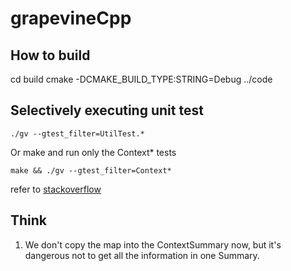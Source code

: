 grapevineCpp
============

## How to build
cd build
cmake -DCMAKE_BUILD_TYPE:STRING=Debug ../code

## Selectively executing unit test
    ./gv --gtest_filter=UtilTest.*

Or make and run only the Context* tests

    make && ./gv --gtest_filter=Context*

refer to [stackoverflow]

## Think
1. We don't copy the map into the ContextSummary now, but it's dangerous not to get all the information in one Summary. 

[stackoverflow]: http://stackoverflow.com/questions/17093772/selectively-executing-unit-tests-with-googletest/17093852#17093852
